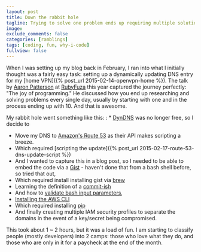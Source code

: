 ```yaml
---
layout: post
title: Down the rabbit hole
tagline: Trying to solve one problem ends up requiring multiple solutions.
image:
exclude_comments: false
categories: [ramblings]
tags: [coding, fun, why-i-code]
fullview: false
---
```


When I was setting up my blog back in February, I ran into what I initially thought was a fairly easy task: setting up a dynamically updating DNS entry for my [home VPN]({% post_url 2015-02-14-openvpn-home %}). The talk by [Aaron Patterson]() at [RubyFuza](http://rubyfuza.org) this year captured the journey perfectly: "The joy of programming." He discussed how you end up researching and solving problems every single day, usually by starting with one and in the process ending up with 10. And that is awesome.

My rabbit hole went something like this:
: * [DynDNS](http://dyn.com/dns/) was no longer free, so I decide to
* Move my DNS to [Amazon's Route 53](http://aws.amazon.com/route53/) as their API makes scripting a breeze.
* Which required [scripting the update]({% post_url 2015-02-17-route-53-dns-update-script %})
* And I wanted to capture this in a blog post, so I needed to be able to embed the code via a [Gist](https://gist.github.com/cobusbernard/8f7f99eeb9597d3a0979) - haven't done that from a bash shell before, so tried that out,
* Which required install installing gist via [brew](http://brew.sh/)
* Learning the definition of a [commit-ish](http://stackoverflow.com/questions/23303549/what-are-commit-ish-and-tree-ish-in-git)
* And how to [validate bash input parameters](http://stackoverflow.com/questions/6482377/bash-shell-script-check-input-argument),
* [Installing the AWS CLI](http://docs.aws.amazon.com/cli/latest/userguide/installing.html)
* Which required installing [pip](https://pypi.python.org/pypi/pip)
* And finally creating multiple IAM security profiles to separate the domains in the event of a key/secret being compromised.

This took about 1 ~ 2 hours, but it was a load of fun. I am starting to classify people (mostly developers) into 2 camps: those who love what they do, and those who are only in it for a paycheck at the end of the month.

